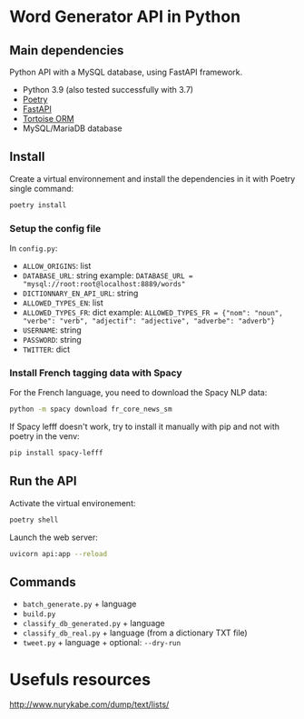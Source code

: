 # Word Generator API in Python


## Main dependencies

Python API with a MySQL database, using FastAPI framework.

- Python 3.9 (also tested successfully with 3.7)
- [Poetry](https://python-poetry.org/)
- [FastAPI](https://fastapi.tiangolo.com/)
- [Tortoise ORM](https://tortoise-orm.readthedocs.io/)
- MySQL/MariaDB database

## Install

Create a virtual environnement and install the dependencies in it with Poetry single command:
```sh
poetry install
```

### Setup the config file

In `config.py`:

- `ALLOW_ORIGINS`: list
- `DATABASE_URL`: string
    example: `DATABASE_URL = "mysql://root:root@localhost:8889/words"`
- `DICTIONNARY_EN_API_URL`: string
- `ALLOWED_TYPES_EN`: list
- `ALLOWED_TYPES_FR`: dict
    example: `ALLOWED_TYPES_FR = {"nom": "noun", "verbe": "verb", "adjectif": "adjective", "adverbe": "adverb"}`
- `USERNAME`: string
- `PASSWORD`: string
- `TWITTER`: dict


### Install French tagging data with Spacy


For the French language, you need to download the Spacy NLP data:
```sh
python -m spacy download fr_core_news_sm
```
If Spacy lefff doesn't work, try to install it manually with pip and not with poetry in the venv:
```sh
pip install spacy-lefff
```

## Run the API

Activate the virtual environement:
```sh
poetry shell
```

Launch the web server:
```sh
uvicorn api:app --reload
```


## Commands

  - `batch_generate.py` + language
  - `build.py`
  - `classify_db_generated.py` + language
  - `classify_db_real.py` + language (from a dictionary TXT file)
  - `tweet.py` + language + optional: `--dry-run`


# Usefuls resources

http://www.nurykabe.com/dump/text/lists/
